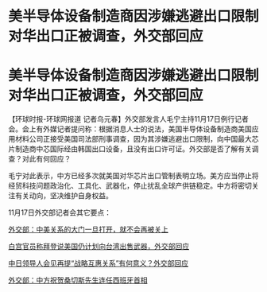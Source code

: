 # 美半导体设备制造商因涉嫌逃避出口限制对华出口正被调查，外交部回应

# 美半导体设备制造商因涉嫌逃避出口限制对华出口正被调查，外交部回应

【环球时报-环球网报道
记者乌元春】外交部发言人毛宁主持11月17日例行记者会。会上有外媒记者提问称：根据消息人士的说法，美国半导体设备制造商美国应用材料公司正接受美国司法部刑事调查，因为其涉嫌逃避出口限制，向中国最大芯片制造商中芯国际经由韩国出口设备，且没有出口许可证。外交部是否了解有关调查？对此有何回应？

毛宁对此表示，中方已经多次就美国对华芯片出口管制表明立场。美方应当停止将经贸科技问题政治化、工具化、武器化，停止扰乱全球产供链稳定。中方将密切关注有关动向，坚决维护自身权益。

11月17日外交部记者会其它要点：

[外交部：中美关系的大门一旦打开，就不会再被关上](https://news.qq.com/rain/a/20231117A061UT00)

[白宫官员称拜登说美国仍计划向台湾出售武器，外交部回应](https://news.qq.com/rain/a/20231117A0602Q00)

[中日领导人会见再提“战略互惠关系”有何意义？外交部回应](https://news.qq.com/rain/a/20231117A063YG00)

[外交部：中方祝贺桑切斯先生连任西班牙首相](https://news.qq.com/rain/a/20231117A0635500)

